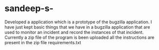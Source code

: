# sandeep-s-
Developed a application which is a prototype of the bugzilla application. 
I have just kept basic things that we have in a bugzilla application that are used to monitor an incident and record the instances of that incident.
Currently a zip file of the program is been uploaded all the instructions are present in the zip file requirements.txt
